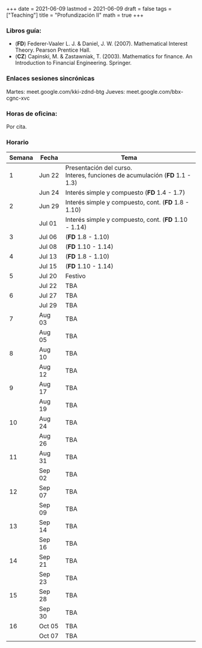 +++
date      = 2021-06-09
lastmod   = 2021-06-09
draft     = false
tags      = ["Teaching"]
title     = "Profundización II"
math      = true
+++

### Libros guía:

+ (**FD**) Federer-Vaaler L. J. & Daniel, J. W. (2007). Mathematical Interest Theory. Pearson Prentice Hall.
+ (**CZ**) Capinski, M. & Zastawniak, T. (2003). Mathematics for finance. An Introduction to Financial Engineering. Springer.

### Enlaces sesiones sincrónicas

Martes: meet.google.com/kki-zdnd-btg
Jueves: meet.google.com/bbx-cgnc-xvc

### Horas de oficina: 

Por cita.

### Horario

Semana | Fecha | Tema
---| ---| ---
1  | Jun 22 | Presentación del curso. <br> Interes, funciones de acumulación (**FD** 1.1 - 1.3)
&nbsp; | Jun 24 | Interés simple y compuesto (**FD** 1.4 - 1.7)
2  | Jun 29 | Interés simple y compuesto, cont. (**FD** 1.8 - 1.10)
&nbsp; | Jul 01 | Interés simple y compuesto, cont. (**FD** 1.10 - 1.14)
3  | Jul 06 | (**FD** 1.8 - 1.10)
&nbsp; | Jul 08 |  (**FD** 1.10 - 1.14)
4  | Jul 13 |  (**FD** 1.8 - 1.10)
&nbsp; | Jul 15 |  (**FD** 1.10 - 1.14)
5  | Jul 20 |  Festivo
&nbsp; | Jul 22 | TBA 
6  | Jul 27 |  TBA
&nbsp; | Jul 29  | TBA 
7  | Aug 03 |  TBA
&nbsp; | Aug 05 | TBA 
8  | Aug 10 |  TBA
&nbsp; | Aug 12 | TBA 
9  | Aug 17 |  TBA
&nbsp; | Aug 19 | TBA 
10  | Aug 24 |  TBA
&nbsp; | Aug 26 | TBA 
11  | Aug 31 |  TBA
&nbsp; | Sep 02  | TBA 
12  | Sep 07 |  TBA
&nbsp; | Sep 09  | TBA 
13  | Sep 14 |  TBA
&nbsp; | Sep 16  | TBA 
14  | Sep 21 |  TBA
&nbsp; | Sep 23  | TBA 
15  | Sep 28 |  TBA
&nbsp; | Sep 30  | TBA 
16  | Oct 05 |  TBA
&nbsp; | Oct 07  | TBA 



